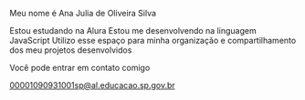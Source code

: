 
Meu nome é Ana Julia de Oliveira Silva

Estou estudando na Alura
Estou me desenvolvendo na linguagem JavaScript
Utilizo esse espaço para minha organização e compartilhamento dos meu projetos desenvolvidos

Você pode entrar em contato comigo

00001090931001sp@al.educacao.sp.gov.br


